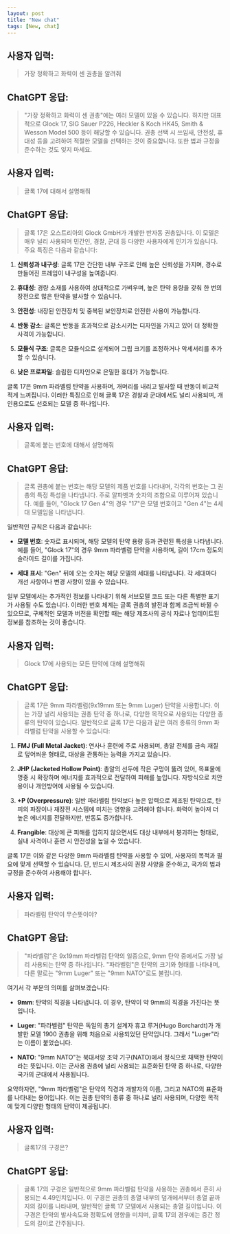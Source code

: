 ```yaml
---
layout: post
title: "New chat"
tags: [New, chat]
---
```


## 사용자 입력:
> 가장 정확하고 화력이 센 권총을 알려줘

## ChatGPT 응답:
> "가장 정확하고 화력이 센 권총"에는 여러 모델이 있을 수 있습니다. 하지만 대표적으로 Glock 17, SIG Sauer P226, Heckler & Koch HK45, Smith & Wesson Model 500 등이 해당할 수 있습니다. 권총 선택 시 쓰임새, 안전성, 휴대성 등을 고려하여 적절한 모델을 선택하는 것이 중요합니다. 또한 법과 규정을 준수하는 것도 잊지 마세요.

## 사용자 입력:
> 글록 17에 대해서 설명해줘

## ChatGPT 응답:
> 글록 17은 오스트리아의 Glock GmbH가 개발한 반자동 권총입니다. 이 모델은 매우 널리 사용되며 민간인, 경찰, 군대 등 다양한 사용자에게 인기가 있습니다. 주요 특징은 다음과 같습니다:

1. **신뢰성과 내구성**: 글록 17은 간단한 내부 구조로 인해 높은 신뢰성을 가지며, 경수로 만들어진 프레임이 내구성을 높여줍니다.

2. **휴대성**: 경량 소재를 사용하여 상대적으로 가벼우며, 높은 탄약 용량을 갖춰 한 번의 장전으로 많은 탄약을 발사할 수 있습니다.

3. **안전성**: 내장된 안전장치 및 중복된 보안장치로 안전한 사용이 가능합니다.

4. **반동 감소**: 글록은 반동을 효과적으로 감소시키는 디자인을 가지고 있어 더 정확한 사격이 가능합니다.

5. **모듈식 구조**: 글록은 모듈식으로 설계되어 그립 크기를 조정하거나 악세서리를 추가할 수 있습니다.

6. **낮은 프로파일**: 슬림한 디자인으로 은밀한 휴대가 가능합니다.

글록 17은 9mm 파라벨럼 탄약을 사용하며, 개머리를 내리고 발사할 때 반동이 비교적 적게 느껴집니다. 이러한 특징으로 인해 글록 17은 경찰과 군대에서도 널리 사용되며, 개인용으로도 선호되는 모델 중 하나입니다.

## 사용자 입력:
> 글록에 붙는 번호에 대해서 설명해줘

## ChatGPT 응답:
> 글록 권총에 붙는 번호는 해당 모델의 제품 번호를 나타내며, 각각의 번호는 그 권총의 특정 특성을 나타냅니다. 주로 알파벳과 숫자의 조합으로 이루어져 있습니다. 예를 들어, "Glock 17 Gen 4"의 경우 "17"은 모델 번호이고 "Gen 4"는 4세대 모델임을 나타냅니다.

일반적인 규칙은 다음과 같습니다:

- **모델 번호**: 숫자로 표시되며, 해당 모델의 탄약 용량 등과 관련된 특성을 나타냅니다. 예를 들어, "Glock 17"의 경우 9mm 파라벨럼 탄약을 사용하며, 길이 17cm 정도의 슬라이드 길이를 가집니다.

- **세대 표시**: "Gen" 뒤에 오는 숫자는 해당 모델의 세대를 나타냅니다. 각 세대마다 개선 사항이나 변경 사항이 있을 수 있습니다.

일부 모델에서는 추가적인 정보를 나타내기 위해 서브모델 코드 또는 다른 특별한 표기가 사용될 수도 있습니다. 이러한 번호 체계는 글록 권총의 발전과 함께 조금씩 바뀔 수 있으므로, 구체적인 모델과 버전을 확인할 때는 해당 제조사의 공식 자료나 업데이트된 정보를 참조하는 것이 좋습니다.

## 사용자 입력:
> Glock 17에 사용되는 모든 탄약에 대해 설명해줘

## ChatGPT 응답:
> 글록 17은 9mm 파라벨럼(9x19mm 또는 9mm Luger) 탄약을 사용합니다. 이는 가장 널리 사용되는 권총 탄약 중 하나로, 다양한 목적으로 사용되는 다양한 종류의 탄약이 있습니다. 일반적으로 글록 17은 다음과 같은 여러 종류의 9mm 파라벨럼 탄약을 사용할 수 있습니다:

1. **FMJ (Full Metal Jacket)**: 연사나 훈련에 주로 사용되며, 총알 전체를 금속 재질로 덮어씌운 형태로, 대상을 관통하는 능력을 가지고 있습니다.

2. **JHP (Jacketed Hollow Point)**: 총알의 선두에 작은 구멍이 뚫려 있어, 목표물에 명중 시 확장하며 에너지를 효과적으로 전달하여 피해를 높입니다. 자방식으로 치안용이나 개인방어에 사용될 수 있습니다.

3. **+P (Overpressure)**: 일반 파라벨럼 탄약보다 높은 압력으로 제조된 탄약으로, 탄피의 파장이나 재장전 시스템에 미치는 영향을 고려해야 합니다. 화력이 높아져 더 높은 에너지를 전달하지만, 반동도 증가합니다.

4. **Frangible**: 대상에 큰 피해를 입히지 않으면서도 대상 내부에서 붕괴하는 형태로, 실내 사격이나 훈련 시 안전성을 높일 수 있습니다.

글록 17은 이와 같은 다양한 9mm 파라벨럼 탄약을 사용할 수 있어, 사용자의 목적과 필요에 맞게 선택할 수 있습니다. 단, 반드시 제조사의 권장 사양을 준수하고, 국가의 법과 규정을 준수하여 사용해야 합니다.

## 사용자 입력:
> 파라벨럼 탄약이 무슨뜻이야?

## ChatGPT 응답:
> "파라벨럼"은 9x19mm 파라벨럼 탄약의 일종으로, 9mm 탄약 중에서도 가장 널리 사용되는 탄약 중 하나입니다. "파라벨럼"은 탄약의 크기와 형태를 나타내며, 다른 말로는 "9mm Luger" 또는 "9mm NATO"로도 불립니다.

여기서 각 부분의 의미를 살펴보겠습니다:

- **9mm**: 탄약의 직경을 나타냅니다. 이 경우, 탄약이 약 9mm의 직경을 가진다는 뜻입니다.

- **Luger**: "파라벨럼" 탄약은 독일의 총기 설계자 휴고 루거(Hugo Borchardt)가 개발한 모델 1900 권총을 위해 처음으로 사용되었던 탄약입니다. 그래서 "Luger"라는 이름이 붙었습니다.

- **NATO**: "9mm NATO"는 북대서양 조약 기구(NATO)에서 정식으로 채택한 탄약이라는 뜻입니다. 이는 군사용 권총에 널리 사용되는 표준화된 탄약 중 하나로, 다양한 국가의 군대에서 사용됩니다.

요약하자면, "9mm 파라벨럼"은 탄약의 직경과 개발자의 이름, 그리고 NATO의 표준화를 나타내는 용어입니다. 이는 권총 탄약의 종류 중 하나로 널리 사용되며, 다양한 목적에 맞게 다양한 형태의 탄약이 제공됩니다.

## 사용자 입력:
> 글록17의 구경은?

## ChatGPT 응답:
> 글록 17의 구경은 일반적으로 9mm 파라벨럼 탄약을 사용하는 권총에서 흔히 사용되는 4.49인치입니다. 이 구경은 권총의 총열 내부의 덮개에서부터 총열 끝까지의 길이를 나타내며, 일반적인 글록 17 모델에서 사용되는 총열 길이입니다. 이 구경은 탄약의 발사속도와 정확도에 영향을 미치며, 글록 17의 경우에는 중간 정도의 길이로 간주됩니다.


